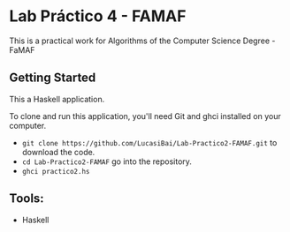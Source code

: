 # Lab Práctico 4 - FAMAF

This is a practical work for Algorithms of the Computer Science Degree - FaMAF 

## Getting Started

This a Haskell application.

To clone and run this application, you'll need Git and ghci installed on your computer.

- `git clone https://github.com/LucasiBai/Lab-Practico2-FAMAF.git` to download the code.
- `cd Lab-Practico2-FAMAF` go into the repository.
- `ghci practico2.hs`

## Tools:

- Haskell


